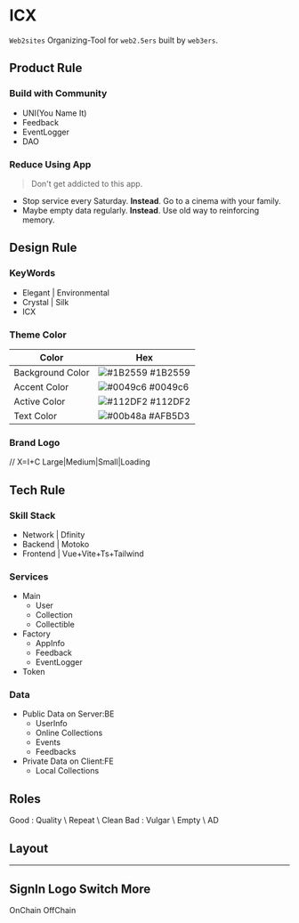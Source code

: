 # ICX

`Web2sites` Organizing-Tool for `web2.5ers` built by `web3ers`.

## Product Rule

### Build with Community

- UNI(You Name It)
- Feedback
- EventLogger
- DAO

### Reduce Using App

> Don't get addicted to this app.

- Stop service every Saturday. **Instead**. Go to a cinema with your family.
- Maybe empty data regularly. **Instead**. Use old way to reinforcing memory.

## Design Rule

### KeyWords

- Elegant | Environmental
- Crystal | Silk
- ICX

### Theme Color

| Color            | Hex                                                              |
| ---------------- | ---------------------------------------------------------------- |
| Background Color | ![#1B2559](https://via.placeholder.com/10/1B2559?text=+) #1B2559 |
| Accent Color     | ![#0049c6](https://via.placeholder.com/10/0049c6?text=+) #0049c6 |
| Active Color     | ![#112DF2](https://via.placeholder.com/10/112DF2?text=+) #112DF2 |
| Text Color       | ![#00b48a](https://via.placeholder.com/10/AFB5D3?text=+) #AFB5D3 |

### Brand Logo

// X=I+C
Large|Medium|Small|Loading

## Tech Rule

### Skill Stack

- Network | Dfinity
- Backend | Motoko
- Frontend | Vue+Vite+Ts+Tailwind

### Services

- Main
  - User
  - Collection
  - Collectible
- Factory
  - AppInfo
  - Feedback
  - EventLogger
- Token

### Data

- Public Data on Server:BE
  - UserInfo
  - Online Collections
  - Events
  - Feedbacks
- Private Data on Client:FE
  - Local Collections

## Roles

Good : Quality \ Repeat \ Clean
Bad : Vulgar \ Empty \ AD

## Layout

---------------------------------------------------
SignIn Logo Switch More
---------------------------------------------------
OnChain OffChain